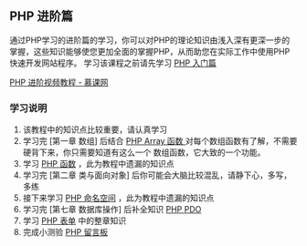 ## PHP 进阶篇

通过PHP学习的进阶篇的学习，你可以对PHP的理论知识由浅入深有更深一步的掌握，这些知识能够使您更加全面的掌握PHP，从而助您在实际工作中使用PHP快速开发网站程序。 学习该课程之前请先学习 [PHP 入门篇](/chapter1/section1.2.md)

[PHP 进阶视频教程 - 慕课网](http://www.imooc.com/learn/26)

### 学习说明

1. 该教程中的知识点比较重要，请认真学习
2. 学习完 \[第一章 数组\] 后结合 [PHP Array 函数 ](https://www.runoob.com/php/php-ref-array.html) 对每个数组函数有了解，不需要硬背下来，你只需要知道有这么一个 数组函数，它大致的一个功能。
3. 学习 [PHP 函数](https://www.runoob.com/php/php-functions.html) ，此为教程中遗漏的知识点
4. 学习完 \[第二章 类与面向对象\] 后你可能会大脑比较混乱，请静下心，多写，多练
5. 接下来学习 [PHP 命名空间](https://www.runoob.com/php/php-namespace.html) ，此为教程中遗漏的知识点
6. 学习完 \[第七章 数据库操作\] 后补全知识 [PHP PDO](https://www.runoob.com/php/php-pdo.html)
7. 学习 [PHP 表单](https://www.runoob.com/php/php-forms.html) 中的整章知识
8. 完成小测验  [PHP 留言板](/xiao-ce-yan/jiu-jiu-cheng-fa-biao.md)



